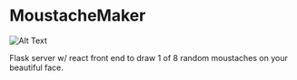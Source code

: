 # MoustacheMaker

![Alt Text](MoustacheMaker/data/moustache.gif)

Flask server w/ react front end to draw 1 of 8 random moustaches on your beautiful face.
